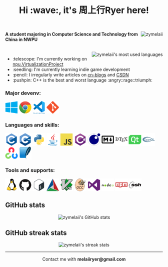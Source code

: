 <h1 align="center">Hi :wave:, it's 周上行Ryer here!</h1>

<br />

<p>
	<img align="right" src="https://komarev.com/ghpvc/?username=zymelaii&label=Profile%20views&color=0e75b6&style=flat" alt="zymelaii" />
	<b>A student majoring in Computer Science and Technology from China in NWPU</b>
</p>

<br />

<img align="right" src="https://github-readme-stats.vercel.app/api/top-langs?username=zymelaii&show_icons=true&locale=en&layout=compact&count_private=true&hide=tex,VHDL,Verilog,SystemVerilog,Assembly,V,Tcl,Vim%20Script,cmake,makefile" alt="zymelaii's most used languages" />
<ul>
	<li>:telescope: I'm currently working on <a href="https://github.com/zymelaii/npu.VirtualizationProject">npu.VirtualizationProject</a></li>
	<li>:seedling: I'm currently learning indie game development</li>
	<li>:pencil: I irregularly write articles on <a href="https://cnblogs.com/zymelaii">cn-blogs</a> and <a href="https://blog.csdn.net/qq_37569077">CSDN</a></li>
	<li>:pushpin: C++ is the best and worst language :angry::rage::triumph:</li>
</ul>

### Major devenv:

<div align="left">
	<img src="https://raw.githubusercontent.com/devicons/devicon/master/icons/windows8/windows8-original.svg" alt="windows" width="40" height="40" />
	<img src="https://raw.githubusercontent.com/devicons/devicon/master/icons/chrome/chrome-original.svg" alt="chrome" width="40" height="40" />
	<img src="https://raw.githubusercontent.com/devicons/devicon/master/icons/vscode/vscode-original-wordmark.svg" alt="vscode" width="40" height="40" />
	<img src="https://raw.githubusercontent.com/devicons/devicon/master/icons/git/git-original.svg" alt="git" width="40" height="40" />
</div>

### Languages and skills:

<div align="left">
	<img src="https://raw.githubusercontent.com/devicons/devicon/master/icons/c/c-original.svg" alt="c" width="40" height="40" />
	<img src="https://raw.githubusercontent.com/devicons/devicon/master/icons/cplusplus/cplusplus-original.svg" alt="cplusplus" width="40" height="40" />
	<img src="https://raw.githubusercontent.com/devicons/devicon/master/icons/python/python-original.svg" alt="python" width="40" height="40" />
	<img src="https://raw.githubusercontent.com/devicons/devicon/master/icons/java/java-original.svg" alt="java" width="40" height="40" />
	<img src="https://raw.githubusercontent.com/devicons/devicon/master/icons/javascript/javascript-original.svg" alt="javascript" width="40" height="40" />
	<img src="https://raw.githubusercontent.com/devicons/devicon/master/icons/csharp/csharp-original.svg" alt="csharp" width="40" height="40" />
	<img src="https://raw.githubusercontent.com/devicons/devicon/master/icons/lua/lua-original.svg" alt="lua" width="40" height="40" />
	<img src="https://raw.githubusercontent.com/devicons/devicon/master/icons/markdown/markdown-original.svg" alt="markdown" width="40" height="40" />
	<img src="https://raw.githubusercontent.com/devicons/devicon/master/icons/latex/latex-original.svg" alt="latex" width="40" height="40" />
	<img src="https://raw.githubusercontent.com/devicons/devicon/master/icons/qt/qt-original.svg" alt="qt" width="40" height="40" />
	<img src="https://raw.githubusercontent.com/devicons/devicon/master/icons/opengl/opengl-original.svg" alt="opengl" width="40" height="40" />
	<img src="https://raw.githubusercontent.com/devicons/devicon/master/icons/opencv/opencv-original.svg" alt="opencv" width="40" height="40" />
	<img src="https://raw.githubusercontent.com/devicons/devicon/master/icons/sqlite/sqlite-original.svg" alt="sqlite" width="40" height="40" />
</div>

### Tools and supports:

<div align="left">
	<img src="https://raw.githubusercontent.com/devicons/devicon/master/icons/linux/linux-original.svg" alt="linux" width="40" height="40" />
	<img src="https://raw.githubusercontent.com/devicons/devicon/master/icons/github/github-original.svg" alt="github" width="40" height="40" />
	<img src="https://raw.githubusercontent.com/devicons/devicon/master/icons/bash/bash-original.svg" alt="bash" width="40" height="40" />
	<img src="https://raw.githubusercontent.com/devicons/devicon/master/icons/cmake/cmake-original.svg" alt="cmake" width="40" height="40" />
	<img src="https://raw.githubusercontent.com/devicons/devicon/master/icons/vim/vim-original.svg" alt="vim" width="40" height="40" />
	<img src="https://raw.githubusercontent.com/devicons/devicon/master/icons/gcc/gcc-original.svg" alt="gcc" width="40" height="40" />
	<img src="https://raw.githubusercontent.com/devicons/devicon/master/icons/visualstudio/visualstudio-plain.svg" alt="visualstudio" width="40" height="40" />
	<img src="https://raw.githubusercontent.com/devicons/devicon/master/icons/nodejs/nodejs-original-wordmark.svg" alt="nodejs" width="40" height="40" />
	<img src="https://raw.githubusercontent.com/devicons/devicon/master/icons/npm/npm-original-wordmark.svg" alt="npm" width="40" height="40" />
	<img src="https://raw.githubusercontent.com/devicons/devicon/master/icons/ssh/ssh-original-wordmark.svg" alt="ssh" width="40" height="40" />
</div>

## GitHub stats

<div align="center">
	<img src="https://github-readme-stats.vercel.app/api?username=zymelaii&show_icons=true&locale=en&count_private=true&custom_title=zymelaii's%20GitHub%20Stats" alt="zymelaii's GitHub stats" />
</div>

## GitHub streak stats

<div align="center">
	<img src="https://github-readme-streak-stats.herokuapp.com/?user=zymelaii" alt="zymelaii's streak stats" />
</div>

---

<div align="center">Contact me with <b>melaiiryer@gmail.com</b></div>
